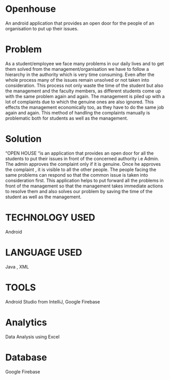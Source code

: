 # Openhouse
An android application that provides an open door for the people of an organisation to put up their issues.

# Problem
As a student/employee we face many problems in our daily lives and to get them solved from the management/organisation we have to follow a hierarchy in the authority which is very time consuming. Even after the whole process many of the issues remain unsolved or not taken into consideration.
This process not only waste the time of the student but also the management and the faculty members, as different students come up with the same problem again and again. The management is piled up with a lot of complaints due to which the genuine ones are also ignored.
This effects the management economically too, as they have to do the same job again and again.
 This method of handling the complaints manually is problematic both for students as well as the management.


# Solution
 “OPEN HOUSE “is an application that provides an open door for all the students to put their issues in front of the concerned authority i.e Admin. The admin approves the complaint only if it is genuine.
Once he approves the complaint , it is visible to all the other people.
The people facing the same problems can respond so that the common issue is taken into consideration first.
This application helps to put forward all the problems in front of the management so that the management takes immediate actions to resolve them and also solves our problem by saving the time of the student as well as the management.


# TECHNOLOGY USED
Android
# LANGUAGE USED
Java , XML
# TOOLS
Android Studio from IntelliJ, Google Firebase
# Analytics
Data Analysis using Excel 
# Database
Google Firebase

